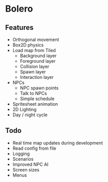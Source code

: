 # Bolero

## Features

* Orthogonal movement
* Box2D physics
* Load map from Tiled
    * Background layer
    * Foreground layer
    * Collision layer
    * Spawn layer
    * Interaction layer
* NPCs
    * NPC spawn points
    * Talk to NPCs
    * Simple schedule
* Spritesheet animation
* 2D Lighting
* Day / night cycle

## Todo
* Real time map updates during development
* Read config from file
* Logging
* Scenarios
* Improved NPC AI
* Screen sizes
* Menus